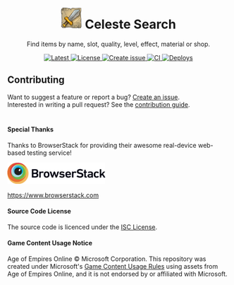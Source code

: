 <h1 align="center">
  <img alt="Logo" src="assets/logo.png" height="48">
  Celeste Search
</h1>

<p align="center">
 Find items by name, slot, quality, level, effect, material or shop.
</p>

<p align="center">
  <a href="https://celeste-search.netlify.com">
    <img alt="Latest" src="https://flat.badgen.net/badge/App/Next?icon=chrome&color=488489">
  </a>
  <a href="https://raw.githubusercontent.com/n4bb12/celeste-search/master/LICENSE">
    <img alt="License" src="https://flat.badgen.net/github/license/n4bb12/celeste-search?icon=github">
  </a>
  <a href="https://github.com/n4bb12/celeste-search/issues/new">
    <img alt="Create issue" src="https://flat.badgen.net/badge/GitHub/Create issue/pink?icon=github">
  </a>
  <a href="https://circleci.com/gh/n4bb12/workflows/celeste-search">
    <img alt="CI" src="https://flat.badgen.net/circleci/github/n4bb12/celeste-search?icon=circleci">
  </a>
  <a href="https://app.netlify.com/sites/celeste-search/deploys">
    <img alt="Deploys" src="https://flat.badgen.net/badge/netlify/deploys/?icon=terminal&color=00ad9e">
  </a>
</p>

## Contributing

Want to suggest a feature or report a bug? [Create an issue](https://github.com/n4bb12/celeste-search/issues/new).  
Interested in writing a pull request? See the [contribution guide](CONTRIBUTING.md).

#

#### Special Thanks

Thanks to BrowserStack for providing their awesome real-device web-based testing service!

<a href="https://www.browserstack.com">
  <img alt="BrowserStack" src="docs/browserstack.png" height="48">
</a>

https://www.browserstack.com

#### Source Code License

The source code is licenced under the [ISC License](LICENSE).

#### Game Content Usage Notice

Age of Empires Online © Microsoft Corporation. This repository was created under Microsoft's [Game Content Usage Rules](https://www.xbox.com/en-us/developers/rules) using assets from Age of Empires Online, and it is not endorsed by or affiliated with Microsoft.
